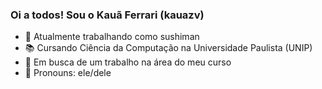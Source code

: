 ### Oi a todos! Sou o Kauã Ferrari (kauazv)

- 🍣 Atualmente trabalhando como sushiman
- 📚 Cursando Ciência da Computação na Universidade Paulista (UNIP)
- 🔎 Em busca de um trabalho na área do meu curso
- 👤 Pronouns: ele/dele
